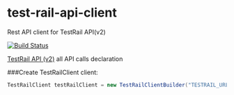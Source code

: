 # test-rail-api-client
Rest API client for TestRail API(v2)

[![Build Status](https://travis-ci.org/apanashchenko/test-rail-api-client.svg?branch=master)](https://travis-ci.org/apanashchenko/test-rail-api-client)


[TestRail API (v2)](http://docs.gurock.com/testrail-api2/start) all API calls declaration


###Create TestRailClient client:
```java
TestRailClient testRailClient = new TestRailClientBuilder("TESTRAIL_URL", "USER", "PASSWORD").build();
```

        
